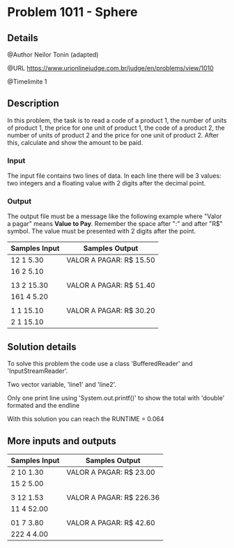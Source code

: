 # Problem 1011 - Sphere

## Details

@Author Neilor Tonin (adapted)

@URL https://www.urionlinejudge.com.br/judge/en/problems/view/1010

@Timelimite 1

## Description

In this problem, the task is to read a code of a product 1, the number of units of product 1, the price for one unit of product 1, the code of a product 2, the number of units of product 2 and the price for one unit of product 2. After this, calculate and show the amount to be paid.

### Input

The input file contains two lines of data. In each line there will be 3 values: two integers and a floating value with 2 digits after the decimal point.

### Output

The output file must be a message like the following example where "Valor a pagar" means **Value to Pay**. Remember the space after ":" and after "R$" symbol. The value must be presented with 2 digits after the point.

| Samples Input | Samples Output|
|---------------|---------------|
| 12 1 5.30 | VALOR A PAGAR: R$ 15.50 |
| 16 2 5.10 | |
| | |
| 13 2 15.30 | VALOR A PAGAR: R$ 51.40 |
| 161 4 5.20 | |
| | |
| 1 1 15.10 | VALOR A PAGAR: R$ 30.20 |
| 2 1 15.10 | |

## Solution details

To solve this problem the code use a class 'BufferedReader' and 'InputStreamReader'.

Two vector variable, 'line1' and 'line2'.

Only one print line using 'System.out.printf()' to show the total with 'double' formated and the endline

With this solution you can reach the RUNTIME = 0.064

## More inputs and outputs

| Samples Input | Samples Output|
|---------------|---------------|
| 2 10 1.30 | VALOR A PAGAR: R$ 23.00 |
| 15 2 5.00 | |
| | |
| 3 12 1.53 | VALOR A PAGAR: R$ 226.36 |
| 11 4 52.00 | |
| | |
| 01 7 3.80 | VALOR A PAGAR: R$ 42.60 |
| 222 4 4.00 | |

